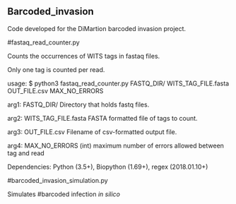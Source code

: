 ## Barcoded_invasion

Code developed for the DiMartion barcoded invasion project.

#fastaq_read_counter.py

Counts the occurrences of WITS tags in fastaq files.

Only one tag is counted per read.

usage:
$ python3 fastaq_read_counter.py FASTQ_DIR/ WITS_TAG_FILE.fasta OUT_FILE.csv MAX_NO_ERRORS

arg1: FASTQ_DIR/
        Directory that holds fastq files.

arg2: WITS_TAG_FILE.fasta
        FASTA formatted file of tags to count.

arg3: OUT_FILE.csv
        Filename of csv-formatted output file.

arg4: MAX_NO_ERRORS
        (int) maximum number of errors allowed between tag and read

Dependencies: Python (3.5+), Biopython (1.69+), regex (2018.01.10+)

#barcoded_invasion_simulation.py

Simulates #barcoded infection _in silico_